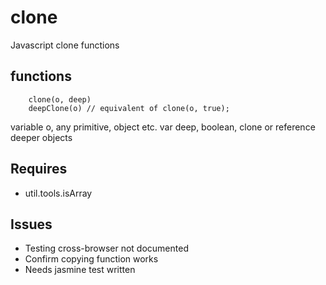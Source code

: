 # clone
Javascript clone functions

## functions
```
    clone(o, deep)
    deepClone(o) // equivalent of clone(o, true);
```
variable o, any primitive, object etc. var deep, boolean, clone or reference deeper objects

## Requires

* util.tools.isArray

## Issues

* Testing cross-browser not documented
* Confirm copying function works
* Needs jasmine test written

